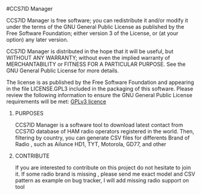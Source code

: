 #CCS7ID Manager

CCS7ID Manager is free software; you can redistribute it and/or modify
it under the terms of the GNU General Public License as published by
the Free Software Foundation; either version 3 of the License, or
(at your option) any later version.

CCS7ID Manager is distributed in the hope that it will be useful,
but WITHOUT ANY WARRANTY; without even the implied warranty of
MERCHANTABILITY or FITNESS FOR A PARTICULAR PURPOSE.  See the
GNU General Public License for more details.

The license is as published by the Free Software
Foundation and appearing in the file LICENSE.GPL3
included in the packaging of this software. Please review the following
information to ensure the GNU General Public License requirements will
be met: [GPLv3 licence ](https://www.gnu.org/licenses/gpl-3.0.html)

1. PURPOSES

	CCS7ID Manager is a software tool to download latest contact from CCS7ID database of HAM radio operators registered in the world.
	Then, filtering by country, you can generate CSV files for differents Brand of Radio , such as Ailunce HD1, TYT, Motorola, GD77, and other
	
2. CONTRIBUTE

	If you are interested to contribute on this project do not hesitate to join it.
	If some radio brand is missing , please send me exact model and CSV pattern as example on bug tracker, I will add missing radio support on tool